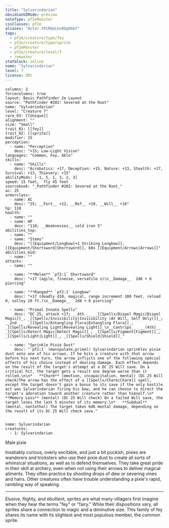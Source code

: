 ```yaml
---
title: "Sylvarindarian"
obsidianUIMode: preview
noteType: pf2eMonster
cssClasses: pf2e
aliases: "Actor.tRlRQeLhx8bg0bbf" 
tags:
  - pf2e/creature/type/fey
  - pf2e/creature/type/sprite
  - pf2eMonster
  - pf2e/creature/level/7
  - remaster
statblock: inline
name: "Sylvarindarian"
level: 7
license: ORC
---
```


```statblock
columns: 2
forcecolumns: true
layout: Basic Pathfinder 2e Layout
source: "Pathfinder #202: Severed at the Root"
name: "Sylvarindarian"
level: "Creature 7"
rare_03: [[Unique]]
alignment: ""
size: "Small"
trait_01: [[fey]]
trait_02: [[sprite]]
modifier: 15
perception:
  - name: "Perception"
    desc: "+15; Low-Light Vision"
languages: "Common, Fey, Aklo"
skills:
  - name: "Skills"
    desc: "Acrobatics: +17, Deception: +15, Nature: +13, Stealth: +17, Survival: +13, Thievery: +15"
abilityMods: [-1, 5, 1, 3, 2, 3]
speed: 15 feet,  fly 45 feet
sourcebook: "_Pathfinder #202: Severed at the Root_"
ac: 25
armorclass:
  - name: AC
    desc: "25; __Fort__ +12, __Ref__ +19, __Will__ +16"
hp: 110
health:
  - name: ""
  - name: HP
    desc: "110; __Weaknesses__ cold iron 5"
abilities_top:
  - name: ""
  - name: "Items"
    desc: "[[Equipment/Longbow|+1 Striking Longbow]], [[Equipment/Shortsword|Shortsword]], 60x [[Equipment/Arrows|Arrows]]"
abilities_mid:
  - name: ""
attacks:
  - name: ""

  - name: "**Melee** `pf2:1` Shortsword"
    desc: "+17 (agile, finesse, versatile s)\n__Damage__  2d6 + 6 piercing"

  - name: "**Ranged** `pf2:1` Longbow"
    desc: "+17 (deadly d10, magical, range increment 100 feet, reload 0, volley 20 ft.)\n__Damage__  2d8 + 8 piercing"

  - name: "Primal Innate Spells"
    desc: "DC 25, attack +17; __4th __  _[[Spells/Dispel Magic|Dispel Magic]]_, _[[Spells/Invisibility|Invisibility (At Will, Self Only)]]_; __2nd __  _[[Spells/Entangling Flora|Entangling Flora]]_, _[[Spells/Revealing Light|Revealing Light]]_\n__Cantrips__  __(4th)__ _[[Spells/Detect Magic|Detect Magic]]_, _[[Spells/Figment|Figment]]_, _[[Spells/Light|Light]]_, _[[Spells/Shield|Shield]]_"

  - name: "Sprinkle Pixie Dust"
    desc: "`pf2:1` (manipulate,primal) Sylvarindarian sprinkles pixie dust onto one of his arrows. If he hits a creature with that arrow before his next turn, the arrow inflicts one of the following special effects of his choice instead of dealing damage. Each effect depends on the result of the target's attempt at a DC 25 Will save. On a critical hit, the target gets a result one degree worse than it rolled.\n\n*   **Charm** (emotion, incapacitation, mental) (DC 25 Will check)The arrow has the effect of a [[Spells/Charm|Charm]] spell, except the target doesn't gain a bonus to its save if the only hostile act was Sylvarindarian firing his bow, and he can choose to direct the target's adoration toward another creature rather than himself.\n*   **Memory Loss** (mental) (DC 25 Will check) On a failed Will save, the target loses the last 5 minutes of its memory.\n*   **Subdual** (mental, nonlethal) The target takes 6d6 mental damage, depending on the result of its DC 25 Will check save."
 
```

```encounter-table
name: Sylvarindarian
creatures:
  - 1: Sylvarindarian
```


Male pixie

Insatiably curious, overly excitable, and just a bit puckish, pixies are wanderers and tricksters who use their pixie dust to create all sorts of whimsical situations, as well as to defend themselves. They take great pride in their skill at archery, even when not using their arrows to deliver magical ailments. They often practice by shooting drops of dew or severing vines and hairs. Other creatures often have trouble understanding a pixie's rapid, rambling way of speaking.

* * *

Elusive, flighty, and ebullient, sprites are what many villagers first imagine when they hear the terms "fey" or "fairy." While their dispositions vary, all sprites share a connection to magic and a diminutive size. This family of fey shares its name with its slightest and most populous member, the common sprite.

